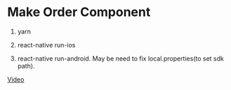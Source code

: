 # Make Order Component

1. yarn

2. react-native run-ios

3. react-native run-android. May be need to fix local.properties(to set sdk path).

[Video](https://www.youtube.com/watch?v=3Sdg1AqclnA)